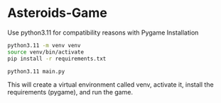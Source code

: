 # Asteroids-Game
Use python3.11 for compatibility reasons with Pygame
Installation
```sh
python3.11 -m venv venv
source venv/bin/activate
pip install -r requirements.txt

python3.11 main.py 
```
This will create a virtual environment called venv, activate it, install the requirements (pygame), and run the game.
